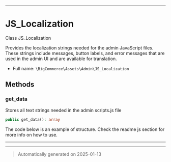 ***

# JS_Localization

Class JS_Localization

Provides the localization strings needed for the admin JavaScript files.
These strings include messages, button labels, and error messages that are
used in the admin UI and are available for translation.

* Full name: `\BigCommerce\Assets\Admin\JS_Localization`




## Methods


### get_data

Stores all text strings needed in the admin scripts.js file

```php
public get_data(): array
```

The code below is an example of structure. Check the readme js section for more info on how to use.










***


***
> Automatically generated on 2025-01-13
